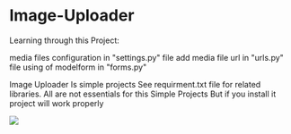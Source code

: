 # Image-Uploader

Learning through this Project:

media files configuration in "settings.py" file
add media file url in "urls.py" file
using of modelform in "forms.py"




Image Uploader Is simple projects 
See requirment.txt file for related libraries. All are not essentials for this Simple Projects But if you install it project will work properly

![](screenshort(133).png)
